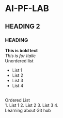 # AI-PF-LAB
## HEADING 2
### HEADING #
**This is bold text**
<br/>
_This is for Italic_
<br/>
Unordered list
- List 1
- List 2 
- List 3
- List 4
<br/>
Ordered List
<br/>
1. List 1
2. List 2
3. List 3
4. <br/>
Learning about Git hub

